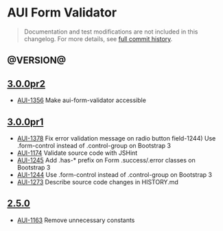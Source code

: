 # AUI Form Validator

> Documentation and test modifications are not included in this changelog. For more details, see [full commit history](https://github.com/liferay/alloy-ui/commits/master/src/aui-form-validator).

## @VERSION@

## [3.0.0pr2](https://github.com/liferay/alloy-ui/releases/tag/3.0.0pr2)

* [AUI-1356](https://issues.liferay.com/browse/AUI-1356) Make aui-form-validator accessible

## [3.0.0pr1](https://github.com/liferay/alloy-ui/releases/tag/3.0.0pr1)

* [AUI-1378](https://issues.liferay.com/browse/AUI-1378) Fix error validation message on radio button field-1244) Use .form-control instead of .control-group on Bootstrap 3
* [AUI-1174](https://issues.liferay.com/browse/AUI-1174) Validate source code with JSHint
* [AUI-1245](https://issues.liferay.com/browse/AUI-1245) Add .has-* prefix on Form .success/.error classes on Bootstrap 3
* [AUI-1244](https://issues.liferay.com/browse/AUI-1244) Use .form-control instead of .control-group on Bootstrap 3
* [AUI-1273](https://issues.liferay.com/browse/AUI-1273) Describe source code changes in HISTORY.md

## [2.5.0](https://github.com/liferay/alloy-ui/releases/tag/2.5.0)

* [AUI-1163](https://issues.liferay.com/browse/AUI-1163) Remove unnecessary constants